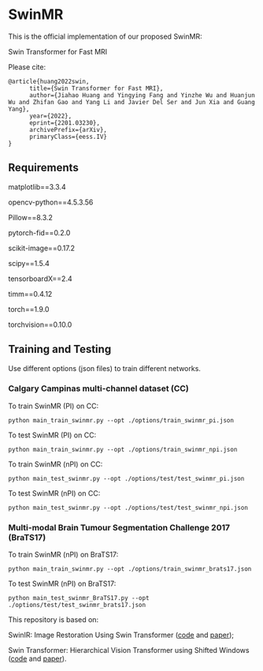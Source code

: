 # SwinMR 

This is the official implementation of our proposed SwinMR:

Swin Transformer for Fast MRI

Please cite:

```
@article{huang2022swin,
      title={Swin Transformer for Fast MRI}, 
      author={Jiahao Huang and Yingying Fang and Yinzhe Wu and Huanjun Wu and Zhifan Gao and Yang Li and Javier Del Ser and Jun Xia and Guang Yang},
      year={2022},
      eprint={2201.03230},
      archivePrefix={arXiv},
      primaryClass={eess.IV}
}
```


## Requirements

matplotlib==3.3.4

opencv-python==4.5.3.56

Pillow==8.3.2

pytorch-fid==0.2.0

scikit-image==0.17.2

scipy==1.5.4

tensorboardX==2.4

timm==0.4.12

torch==1.9.0

torchvision==0.10.0

## Training and Testing
Use different options (json files) to train different networks.

### Calgary Campinas multi-channel dataset (CC) 

To train SwinMR (PI) on CC:

`python main_train_swinmr.py --opt ./options/train_swinmr_pi.json`

To test SwinMR (PI) on CC:

`python main_train_swinmr.py --opt ./options/train_swinmr_npi.json`

To train SwinMR (nPI) on CC:

`python main_test_swinmr.py --opt ./options/test/test_swinmr_pi.json`

To test SwinMR (nPI) on CC:

`python main_test_swinmr.py --opt ./options/test/test_swinmr_npi.json`

### Multi-modal Brain Tumour Segmentation Challenge 2017 (BraTS17)

To train SwinMR (nPI) on BraTS17:

`python main_train_swinmr.py --opt ./options/train_swinmr_brats17.json`

To test SwinMR (nPI) on BraTS17:

`python main_test_swinmr_BraTS17.py --opt ./options/test/test_swinmr_brats17.json`



This repository is based on:

SwinIR: Image Restoration Using Swin Transformer ([code](https://github.com/JingyunLiang/SwinIR) and 
[paper](https://arxiv.org/abs/2108.10257));

Swin Transformer: Hierarchical Vision Transformer using Shifted Windows
([code](https://github.com/microsoft/Swin-Transformer) and [paper](https://arxiv.org/abs/2103.14030)).
